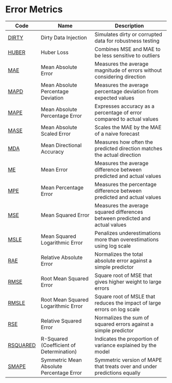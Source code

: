# Error Metrics

| Code | Name | Description |
| ----------- | ------------------------------------------ | ------------------------------------------ |
| [DIRTY](/indicators/errors/dirty.md) | Dirty Data Injection | Simulates dirty or corrupted data for robustness testing |
| [HUBER](/indicators/errors/huber.md) | Huber Loss | Combines MSE and MAE to be less sensitive to outliers |
| [MAE](/indicators/errors/mae.md) | Mean Absolute Error | Measures the average magnitude of errors without considering direction |
| [MAPD](/indicators/errors/mapd.md) | Mean Absolute Percentage Deviation | Measures the average percentage deviation from expected values |
| [MAPE](/indicators/errors/mape.md) | Mean Absolute Percentage Error | Expresses accuracy as a percentage of error compared to actual values |
| [MASE](/indicators/errors/mase.md) | Mean Absolute Scaled Error | Scales the MAE by the MAE of a naive forecast |
| [MDA](/indicators/errors/mda.md) | Mean Directional Accuracy | Measures how often the predicted direction matches the actual direction |
| [ME](/indicators/errors/me.md) | Mean Error | Measures the average difference between predicted and actual values |
| [MPE](/indicators/errors/mpe.md) | Mean Percentage Error | Measures the percentage difference between predicted and actual values |
| [MSE](/indicators/errors/mse.md) | Mean Squared Error | Measures the average squared differences between predicted and actual values |
| [MSLE](/indicators/errors/msle.md) | Mean Squared Logarithmic Error | Penalizes underestimations more than overestimations using log scale |
| [RAE](/indicators/errors/rae.md) | Relative Absolute Error | Normalizes the total absolute error against a simple predictor |
| [RMSE](/indicators/errors/rmse.md) | Root Mean Squared Error | Square root of MSE that gives higher weight to large errors |
| [RMSLE](/indicators/errors/rmsle.md) | Root Mean Squared Logarithmic Error | Square root of MSLE that reduces the impact of large errors on log scale |
| [RSE](/indicators/errors/rse.md) | Relative Squared Error | Normalizes the sum of squared errors against a simple predictor |
| [RSQUARED](/indicators/errors/rsquared.md) | R-Squared (Coefficient of Determination) | Indicates the proportion of variance explained by the model |
| [SMAPE](/indicators/errors/smape.md) | Symmetric Mean Absolute Percentage Error | Symmetric version of MAPE that treats over and under predictions equally |
